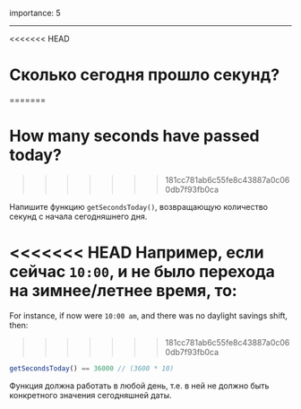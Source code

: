 importance: 5

---

<<<<<<< HEAD
# Сколько сегодня прошло секунд?
=======
# How many seconds have passed today?
>>>>>>> 181cc781ab6c55fe8c43887a0c060db7f93fb0ca

Напишите функцию `getSecondsToday()`, возвращающую количество секунд с начала сегодняшнего дня.

<<<<<<< HEAD
Например, если сейчас `10:00`, и не было перехода на зимнее/летнее время, то:
=======
For instance, if now were `10:00 am`, and there was no daylight savings shift, then:
>>>>>>> 181cc781ab6c55fe8c43887a0c060db7f93fb0ca

```js
getSecondsToday() == 36000 // (3600 * 10)
```

Функция должна работать в любой день, т.е. в ней не должно быть конкретного значения сегодняшней даты.
